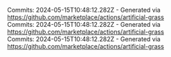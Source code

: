 Commits: 2024-05-15T10:48:12.282Z - Generated via https://github.com/marketplace/actions/artificial-grass
<br>
Commits: 2024-05-15T10:48:12.282Z - Generated via https://github.com/marketplace/actions/artificial-grass
<br>
Commits: 2024-05-15T10:48:12.282Z - Generated via https://github.com/marketplace/actions/artificial-grass
<br>
